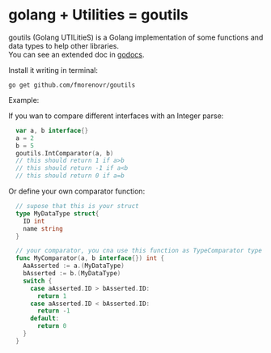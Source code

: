 # golang + Utilities = goutils

goutils (Golang UTILitieS) is a Golang implementation of some functions and data types to help other libraries.  
You can see an extended doc in [godocs](https://godoc.org/github.com/fmorenovr/goutils).

Install it writing in terminal:

    go get github.com/fmorenovr/goutils

Example:

If you wan to compare different interfaces with an Integer parse:

  ```go
    var a, b interface{}
    a = 2
    b = 5
    goutils.IntComparator(a, b)
    // this should return 1 if a>b
    // this should return -1 if a<b
    // this should return 0 if a=b
  ```
    
Or define your own comparator function:

  ```go
    // supose that this is your struct
    type MyDataType struct{
      ID int
      name string
    }

    // your comparator, you cna use this function as TypeComparator type function
    func MyComparator(a, b interface{}) int {
      AaAsserted := a.(MyDataType)
      bAsserted := b.(MyDataType)
      switch {
        case aAsserted.ID > bAsserted.ID:
          return 1
        case aAsserted.ID < bAsserted.ID:
          return -1
        default:
          return 0
      }
    }
  ```
